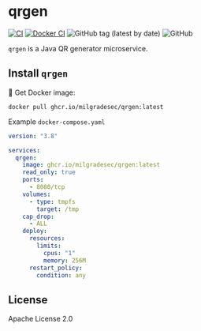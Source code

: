 # qrgen

[![CI](https://github.com/milgradesec/qrgen/actions/workflows/java-ci.yml/badge.svg)](https://github.com/milgradesec/qrgen/actions/workflows/java-ci.yml)
[![Docker CI](https://github.com/milgradesec/qrgen/actions/workflows/docker-ci.yml/badge.svg)](https://github.com/milgradesec/qrgen/actions/workflows/docker-ci.yml)
![GitHub tag (latest by date)](https://img.shields.io/github/v/tag/milgradesec/qrgen)
![GitHub](https://img.shields.io/github/license/milgradesec/nbot)

`qrgen` is a Java QR generator microservice.

## Install `qrgen`

🐳 Get Docker image:

```shell
docker pull ghcr.io/milgradesec/qrgen:latest
```

Example `docker-compose.yaml`

```yaml
version: "3.8"

services:
  qrgen:
    image: ghcr.io/milgradesec/qrgen:latest
    read_only: true
    ports:
      - 8080/tcp
    volumes:
      - type: tmpfs
        target: /tmp
    cap_drop:
      - ALL
    deploy:
      resources:
        limits:
          cpus: "1"
          memory: 256M
      restart_policy:
        condition: any
```

## License

Apache License 2.0
